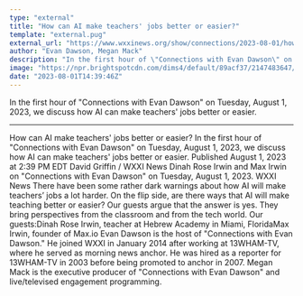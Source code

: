 ```yaml
---
type: "external"
title: "How can AI make teachers' jobs better or easier?"
template: "external.pug"
external_url: "https://www.wxxinews.org/show/connections/2023-08-01/how-can-ai-make-teachers-jobs-better-or-easier"
author: "Evan Dawson, Megan Mack"
description: "In the first hour of \"Connections with Evan Dawson\" on Tuesday, August 1, 2023, we discuss how AI can make teachers' jobs better or easier."
image: "https://npr.brightspotcdn.com/dims4/default/89acf37/2147483647/strip/true/crop/800x420+0+36/resize/1200x630!/quality/90/?url=http%3A%2F%2Fnpr-brightspot.s3.amazonaws.com%2Fc5%2F98%2F74a34a3643bcb109112728549971%2Fe2b710cb-e8fc-4593-b701-920d6ea3f887.jpg"
date: "2023-08-01T14:39:46Z"
---
```


In the first hour of "Connections with Evan Dawson" on Tuesday, August 1, 2023, we discuss how AI can make teachers' jobs better or easier.

---

How can AI make teachers' jobs better or easier?
In the first hour of "Connections with Evan Dawson" on Tuesday, August 1, 2023, we discuss how AI can make teachers' jobs better or easier.
Published August 1, 2023 at 2:39 PM EDT
David Griffin
/
WXXI News Dinah Rose Irwin and Max Irwin on "Connections with Evan Dawson" on Tuesday, August 1, 2023.
WXXI News
There have been some rather dark warnings about how AI will make teachers’ jobs a lot harder. On the flip side, are there ways that AI will make teaching better or easier? Our guests argue that the answer is yes. They bring perspectives from the classroom and from the tech world. Our guests:Dinah Rose Irwin, teacher at Hebrew Academy in Miami, FloridaMax Irwin, founder of Max.io
Evan Dawson is the host of "Connections with Evan Dawson." He joined WXXI in January 2014 after working at 13WHAM-TV, where he served as morning news anchor. He was hired as a reporter for 13WHAM-TV in 2003 before being promoted to anchor in 2007.
Megan Mack is the executive producer of "Connections with Evan Dawson" and live/televised engagement programming.
